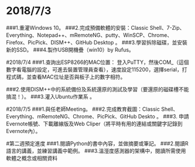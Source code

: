 # 2018/7/3
###1.重灌Windows 10。
###2.完成預備軟體的安裝：Classic Shell、7-Zip、Everything、Notepad++、mRemoteNG、putty、WinSCP、Chrome、Firefox、PicPick、DISM++、GitHub Desktop 。
###3.學習拆除磁碟，並安裝新的SSD。
###4.製作USB開機疊（win10）by Rufus。


#2018/7/4
###1.查詢出ESP8266的MAC位置：
登入PuTTY，然後COM_（這個數字看電腦的設定，可進去裝置管理員查看），速度設定115200，選擇serial，打程式碼，並查看MAC位址是否與板子上的數字相符。

###2.使用DISM++中的系統備份及系統還原的測試及學習（要還原的磁碟槽不能搞混！）。
###3.灌入Ubuntu作業系 。

#2018/7/5
###1.與任老師Meeting。
###2.完成教育截圖：Classic Shell、Everything、mRemoteNG、Chrome、PicPick、GitHub Deskto 。
###3. 申請Evernote帳號、下載離線版及Web Cliper（將平時有用的連結或關鍵字記錄到Evernote內）。


#第二週預定進度
###1.閱讀Python的書中內容，並做摘要或筆記。
###2.閱讀R語言的講義，並練習講義中範例。
###3.溫溼度感測器的架構中，閱讀所需使用軟體之概念或相關資料
